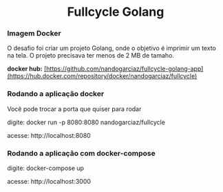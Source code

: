 <h1 align="center">Fullcycle Golang</h1>

<h3 align="left">Imagem Docker</h3>
<p align="left">O desafio foi criar um projeto Golang, onde o objetivo é imprimir um texto na tela. O projeto precisava ter menos de 2 MB de tamaho.</p>
<p align="left"></p>
<p align="left"><b>docker hub:</b> <a href="[https://github.com/nandogarciaz/fullcycle-golang-app](https://hub.docker.com/repository/docker/nandogarciaz/fullcycle)" target="_blank">[https://github.com/nandogarciaz/fullcycle-golang-app](https://hub.docker.com/repository/docker/nandogarciaz/fullcycle)</a></p>

<h3 align="left">Rodando a aplicação docker</h3>
<p align="left">Você pode trocar a porta que quiser para rodar</p>
<p align="left">digite: docker run -p 8080:8080 nandogarciaz/fullcycle </p>
<p align="left">acesse: http://localhost:8080</p>

<h3 align="left">Rodando a aplicação com docker-compose</h3>
<p align="left">digite: docker-compose up</p>
<p align="left">acesse: http://localhost:3000</p>
